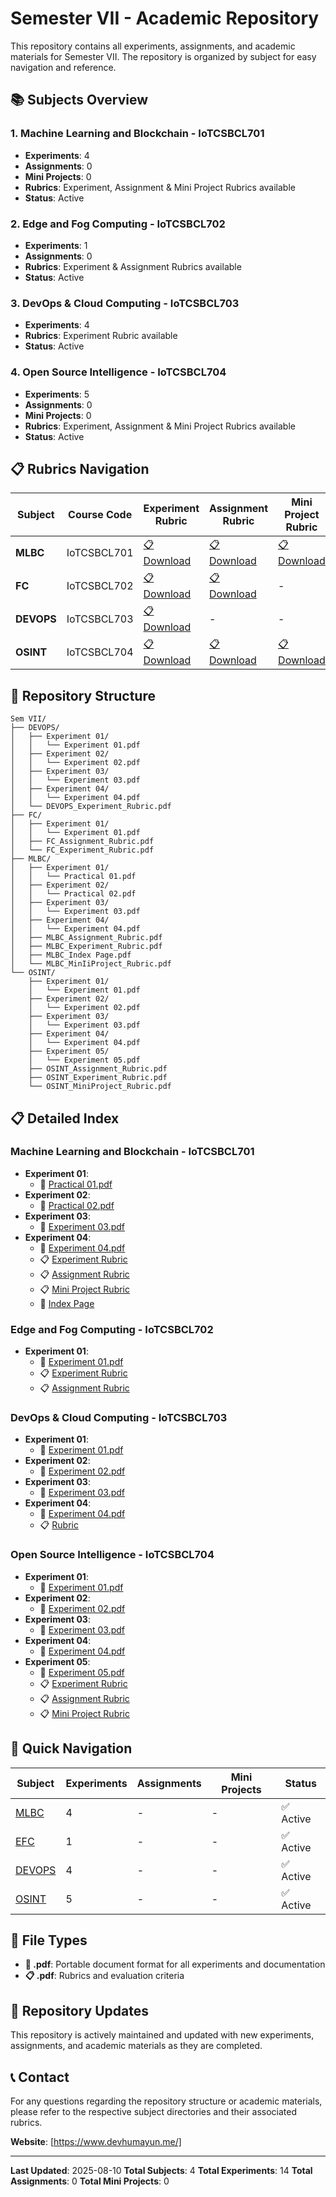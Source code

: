 # Semester VII - Academic Repository

This repository contains all experiments, assignments, and academic materials for Semester VII. The repository is organized by subject for easy navigation and reference.

## 📚 Subjects Overview

### 1. **Machine Learning and Blockchain** - IoTCSBCL701
- **Experiments**: 4
- **Assignments**: 0
- **Mini Projects**: 0
- **Rubrics**: Experiment, Assignment & Mini Project Rubrics available
- **Status**: Active

### 2. **Edge and Fog Computing** - IoTCSBCL702
- **Experiments**: 1
- **Assignments**: 0
- **Rubrics**: Experiment & Assignment Rubrics available
- **Status**: Active

### 3. **DevOps & Cloud Computing** - IoTCSBCL703
- **Experiments**: 4
- **Rubrics**: Experiment Rubric available
- **Status**: Active

### 4. **Open Source Intelligence** - IoTCSBCL704
- **Experiments**: 5
- **Assignments**: 0
- **Mini Projects**: 0
- **Rubrics**: Experiment, Assignment & Mini Project Rubrics available
- **Status**: Active

## 📋 Rubrics Navigation

| Subject | Course Code | Experiment Rubric | Assignment Rubric | Mini Project Rubric |
|---------|-------------|-------------------|-------------------|-------------------|
| **MLBC** | IoTCSBCL701 | [📋 Download](MLBC/MLBC_Experiment_Rubric.pdf) | [📋 Download](MLBC/MLBC_Assignment_Rubric.pdf) | [📋 Download](MLBC/MLBC_MinIiProject_Rubric.pdf) |
| **FC** | IoTCSBCL702 | [📋 Download](FC/FC_Experiment_Rubric.pdf) | [📋 Download](FC/FC_Assignment_Rubric.pdf) | - |
| **DEVOPS** | IoTCSBCL703 | [📋 Download](DEVOPS/DEVOPS_Experiment_Rubric.pdf) | - | - |
| **OSINT** | IoTCSBCL704 | [📋 Download](OSINT/OSINT_Experiment_Rubric.pdf) | [📋 Download](OSINT/OSINT_Assignment_Rubric.pdf) | [📋 Download](OSINT/OSINT_MiniProject_Rubric.pdf) |

## 📁 Repository Structure

```
Sem VII/
├── DEVOPS/
│   ├── Experiment 01/
│   │   └── Experiment 01.pdf
│   ├── Experiment 02/
│   │   └── Experiment 02.pdf
│   ├── Experiment 03/
│   │   └── Experiment 03.pdf
│   ├── Experiment 04/
│   │   └── Experiment 04.pdf
│   └── DEVOPS_Experiment_Rubric.pdf
├── FC/
│   ├── Experiment 01/
│   │   └── Experiment 01.pdf
│   ├── FC_Assignment_Rubric.pdf
│   └── FC_Experiment_Rubric.pdf
├── MLBC/
│   ├── Experiment 01/
│   │   └── Practical 01.pdf
│   ├── Experiment 02/
│   │   └── Practical 02.pdf
│   ├── Experiment 03/
│   │   └── Experiment 03.pdf
│   ├── Experiment 04/
│   │   └── Experiment 04.pdf
│   ├── MLBC_Assignment_Rubric.pdf
│   ├── MLBC_Experiment_Rubric.pdf
│   ├── MLBC_Index Page.pdf
│   └── MLBC_MinIiProject_Rubric.pdf
└── OSINT/
    ├── Experiment 01/
    │   └── Experiment 01.pdf
    ├── Experiment 02/
    │   └── Experiment 02.pdf
    ├── Experiment 03/
    │   └── Experiment 03.pdf
    ├── Experiment 04/
    │   └── Experiment 04.pdf
    ├── Experiment 05/
    │   └── Experiment 05.pdf
    ├── OSINT_Assignment_Rubric.pdf
    ├── OSINT_Experiment_Rubric.pdf
    └── OSINT_MiniProject_Rubric.pdf
```


## 📋 Detailed Index

### Machine Learning and Blockchain - IoTCSBCL701
- **Experiment 01**:
  - 📄 [Practical 01.pdf](MLBC/Experiment%2001/Practical%2001.pdf)
- **Experiment 02**:
  - 📄 [Practical 02.pdf](MLBC/Experiment%2002/Practical%2002.pdf)
- **Experiment 03**:
  - 📄 [Experiment 03.pdf](MLBC/Experiment%2003/Experiment%2003.pdf)
- **Experiment 04**:
  - 📄 [Experiment 04.pdf](MLBC/Experiment%2004/Experiment%2004.pdf)
  - 📋 [Experiment Rubric](MLBC/MLBC_Experiment_Rubric.pdf)
  - 📋 [Assignment Rubric](MLBC/MLBC_Assignment_Rubric.pdf)
  - 📋 [Mini Project Rubric](MLBC/MLBC_MinIiProject_Rubric.pdf)
  - 📄 [Index Page](MLBC/MLBC_Index%20Page.pdf)

### Edge and Fog Computing - IoTCSBCL702
- **Experiment 01**:
  - 📄 [Experiment 01.pdf](FC/Experiment%2001/Experiment%2001.pdf)
  - 📋 [Experiment Rubric](FC/FC_Experiment_Rubric.pdf)
  - 📋 [Assignment Rubric](FC/FC_Assignment_Rubric.pdf)

### DevOps & Cloud Computing - IoTCSBCL703
- **Experiment 01**:
  - 📄 [Experiment 01.pdf](DEVOPS/Experiment%2001/Experiment%2001.pdf)
- **Experiment 02**:
  - 📄 [Experiment 02.pdf](DEVOPS/Experiment%2002/Experiment%2002.pdf)
- **Experiment 03**:
  - 📄 [Experiment 03.pdf](DEVOPS/Experiment%2003/Experiment%2003.pdf)
- **Experiment 04**:
  - 📄 [Experiment 04.pdf](DEVOPS/Experiment%2004/Experiment%2004.pdf)
  - 📋 [Rubric](DEVOPS/DEVOPS_Experiment_Rubric.pdf)

### Open Source Intelligence - IoTCSBCL704
- **Experiment 01**:
  - 📄 [Experiment 01.pdf](OSINT/Experiment%2001/Experiment%2001.pdf)
- **Experiment 02**:
  - 📄 [Experiment 02.pdf](OSINT/Experiment%2002/Experiment%2002.pdf)
- **Experiment 03**:
  - 📄 [Experiment 03.pdf](OSINT/Experiment%2003/Experiment%2003.pdf)
- **Experiment 04**:
  - 📄 [Experiment 04.pdf](OSINT/Experiment%2004/Experiment%2004.pdf)
- **Experiment 05**:
  - 📄 [Experiment 05.pdf](OSINT/Experiment%2005/Experiment%2005.pdf)
  - 📋 [Experiment Rubric](OSINT/OSINT_Experiment_Rubric.pdf)
  - 📋 [Assignment Rubric](OSINT/OSINT_Assignment_Rubric.pdf)
  - 📋 [Mini Project Rubric](OSINT/OSINT_MiniProject_Rubric.pdf)

## 🚀 Quick Navigation

| Subject | Experiments | Assignments | Mini Projects | Status |
|---------|-------------|-------------|---------------|---------|
| [MLBC](MLBC/) | 4 | - | - | ✅ Active |
| [EFC](FC/) | 1 | - | - | ✅ Active |
| [DEVOPS](DEVOPS/) | 4 | - | - | ✅ Active |
| [OSINT](OSINT/) | 5 | - | - | ✅ Active |

## 📝 File Types

- **📄 .pdf**: Portable document format for all experiments and documentation
- **📋 .pdf**: Rubrics and evaluation criteria

## 🔄 Repository Updates

This repository is actively maintained and updated with new experiments, assignments, and academic materials as they are completed.

## 📞 Contact

For any questions regarding the repository structure or academic materials, please refer to the respective subject directories and their associated rubrics.

**Website**: [https://www.devhumayun.me/]

---

**Last Updated**: 2025-08-10
**Total Subjects**: 4
**Total Experiments**: 14
**Total Assignments**: 0
**Total Mini Projects**: 0